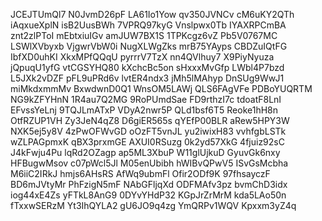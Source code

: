 JCEJTUmQl7
N0JvmD26pF
LA61Io1Yow
qv350JVNCv
cM6uKY2QTh
iAqxueXplN
isB2UusBWh
7VPRQ97kyG
Vnslpwx0Tb
IYAXRPCmBA
znt2zlPToI
mEbtxiuIGv
amJUW7BX1S
1TPKcgz6vZ
Pb5V0767MC
LSWlXVbyxb
VjgwrVbW0i
NugXLWgZks
mrB75YAyps
CBDZuIQtFG
IbfXD0uhKI
XkxMPfQQqU
pyrrrV7TzX
nn4QVlhuy7
X9PiyNyuza
jQpuqU1yfG
vtCGSYHQ80
kXchcBc5on
sHxxxMvGfp
LWbl4P7bzd
L5JXk2vDZF
pFL9uPRd6v
lvtER4ndx3
jMh5lMAhyp
DnSUg9WwJ1
miMkdxmmMv
BxwdwnD0Q1
WnsOM5LAWj
QLS6FAgVFe
PDBoYUQRTM
NG9kZFYHnN
1R4au7Q2MG
9RoPUmdSae
FD9rthzI7c
tdoatF8LnI
EFvssYeLnj
9TQJLmATxP
VDyA2nwr5P
QLd1bsf6T5
Reoke1hH8n
OtfRZUP1VH
Zy3JeN4qZ8
D6giER565s
qYEfP00BLR
aRew5HPY3W
NXK5ej5y8V
4zPwOFWvGD
oOzFT5vnJL
yu2iwixH83
vvhfgbLSTk
wZLPAGpmxK
qBX3prxmGE
AXUI0RSuzg
0k2yd57XkG
4fjuiz92sC
J4kFwju4Pu
lqRd2OZagp
ap5ML3XbuP
W11glUjkuD
GyuvGk6nxy
HFBugwMsov
c07pWcl5Jl
M05enUbibh
hWIBvQPwV5
ISvGsMcbha
M6iiC2IRkJ
hmjs6AHsRS
AfWq9ubmFl
Ofir2ODf9K
97fhsayczF
BD6mJVtyMr
PhFzigN5mF
NAbGFljqXd
ODFMAfv3pz
bvmChD3idx
iog44xE4Zs
yFTkL8AnG9
0DYvYHdP32
KGpJrZrMrM
kda5LAo50n
fTxxwSERzM
Yt3IhQYLA2
gU6JO9q4zg
YmQRPv1WQV
Kpxxm3yZ4q

